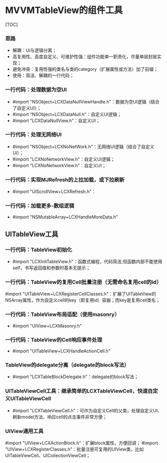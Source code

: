 # MVVMTableView的组件工具
[TOC]
### 思路
* 解耦：UI与逻辑分离；
* 高复用性、高度自定义、可维护性强：组件功能单一职责化，尽量单层封层实现；
* 避免冲突：复用性强的类名与类的category（扩展属性或方法）加了前缀；
* 使用：简洁、解耦的一行代码；

### 一行代码：处理数据为空UI
* #import "NSObject+LCXDataNullViewHandle.h"：数据为空UI逻辑（结合了自定义UI）；
* #import "NSObject+LCXDataNull.h"：自定义UI逻辑；
* #import "LCXDataNullView.h"：自定义UI；

### 一行代码：处理无网络UI
* #import "NSObject+LCXNoNetWork.h"：无网络UI逻辑（结合了自定义UI）；
* #import "LCXNoNetworkView.h"：自定义UI逻辑；
* #import "LCXNoNetworkView.h"：自定义UI；

### 一行代码：实现MJRefresh的上拉加载，或下拉刷新
* #import "UIScrollView+LCXRefresh.h"：

### 一行代码：加载更多-数组逻辑
* #import "NSMutableArray+LCXHandleMoreData.h"

##  UITableView工具
### 一行代码：TableView初始化
* #import "LCXInitTableView.h"：函数式编程，代码简洁;但函数内部不能使用self，书写返回值和参数时基本无提示；
### 一行代码：TableView的复用Cell批量注册（无需命名复用cell的id）
#import "UITableView+LCXRegisterCellClasses.h"：扩展了UITableView的NSArray属性，作为自定义cell的key（即复用id）容器；而key是复用cell类名；
### 一行代码：TableView布局适配（使用masonry）
* #import "UIView+LCXMasonry.h"
### 一行代码：TableView的Cell响应事件处理
* #import "UITableView+LCXHandleActionCell.h"
### TableView的delegate分离（delegate的block写法）
* #import "LCXTableBlockDelegate.h"：delegate的block写法；

### UITableViewCell工具：继承简单的LCXTableViewCell，快速自定义UITableViewCell
* #import "LCXTableViewCell.h"：可作为自定义Cell的父类，处理自定义UI、刷新model方法、响应cell的点击事件非常方便；

### UIView通用工具
#import "UIView+LCXActionBlock.h"：扩展block属性，方便回调；
#import "UIView+LCXRegisterClasses.h"：批量注册可复用的UIView类，比如UITableViewCell、UICollectionViewCell；
